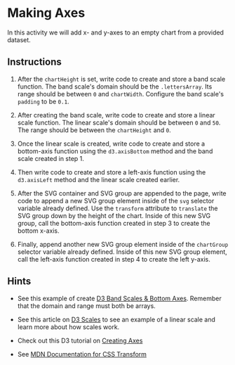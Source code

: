 # Making Axes

In this activity we will add x- and y-axes to an empty chart from a provided dataset.

## Instructions

1. After the `chartHeight` is set, write code to create and store a band scale function. The band scale's domain should be the `.lettersArray`. Its range should be between `0` and `chartWidth`. Configure the band scale's `padding` to be `0.1`.

2. After creating the band scale, write code to create and store a linear scale function. The linear scale's domain should be between `0` and `50`. The range should be between the `chartHeight` and `0`.

3. Once the linear scale is created, write code to create and store a bottom-axis function using the `d3.axisBottom` method and the band scale created in step 1.

4. Then write code to create and store a left-axis function using the `d3.axisLeft` method and the linear scale created earlier.

5. After the SVG container and SVG group are appended to the page, write code to append a new SVG group element inside of the `svg` selector variable already defined. Use the `transform` attribute to `translate` the SVG group down by the height of the chart. Inside of this new SVG group, call the bottom-axis function created in step 3 to create the bottom x-axis.

6. Finally, append another new SVG group element inside of the `chartGroup` selector variable already defined. Inside of this new SVG group element, call the left-axis function created in step 4 to create the left y-axis.

## Hints

* See this example of create [D3 Band Scales & Bottom Axes](https://bl.ocks.org/biovisualize/9c0d30d0539914ecdb15). Remember that the domain and range must both be arrays.

* See this article on [D3 Scales](https://www.dashingd3js.com/d3js-scales) to see an example of a linear scale and learn more about how scales work.

* Check out this D3 tutorial on [Creating Axes](https://www.dashingd3js.com/d3js-axes)

* See [MDN Documentation for CSS Transform](https://developer.mozilla.org/en-US/docs/Web/CSS/transform-function/translate)
